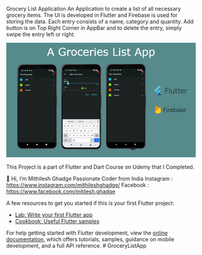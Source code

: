 Grocery List Application
An Application to create a list of all necessary grocery items. The UI is developed in Flutter and Firebase is used for storing the data.
Each entry consists of a name, category and quantity. Add button is on Top Right Corner in AppBar and to delete the entry, simply swipe the entry left or right.

![Image alt text](screenshots/Grocery.jpg)

This Project is a part of Flutter and Dart Course on Udemy that I Completed.

👋 Hi, I’m Mithilesh Ghadge
Passionate Coder from India
Instagram : https://www.instagram.com/mithileshghadge/
Facebook : https://www.facebook.com/mitilesh.ghadge



A few resources to get you started if this is your first Flutter project:

- [Lab: Write your first Flutter app](https://docs.flutter.dev/get-started/codelab)
- [Cookbook: Useful Flutter samples](https://docs.flutter.dev/cookbook)

For help getting started with Flutter development, view the
[online documentation](https://docs.flutter.dev/), which offers tutorials,
samples, guidance on mobile development, and a full API reference.
#   G r o c e r y L i s t A p p 
 
 
